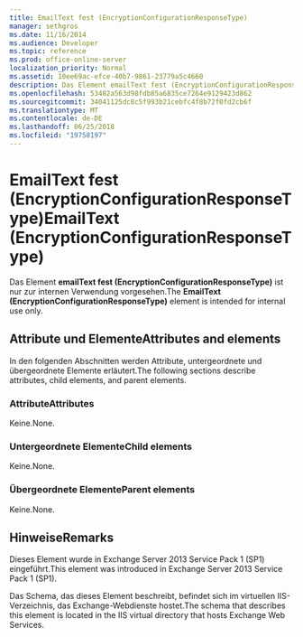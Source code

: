 ```yaml
---
title: EmailText fest (EncryptionConfigurationResponseType)
manager: sethgros
ms.date: 11/16/2014
ms.audience: Developer
ms.topic: reference
ms.prod: office-online-server
localization_priority: Normal
ms.assetid: 10ee69ac-efce-40b7-9861-23779a5c4660
description: Das Element emailText fest (EncryptionConfigurationResponseType) ist nur zur internen Verwendung vorgesehen.
ms.openlocfilehash: 53482a563d98fdb85a6835ce7264e9129423d862
ms.sourcegitcommit: 34041125dc8c5f993b21cebfc4f8b72f0fd2cb6f
ms.translationtype: MT
ms.contentlocale: de-DE
ms.lasthandoff: 06/25/2018
ms.locfileid: "19758197"
---
```

# <a name="emailtext-encryptionconfigurationresponsetype"></a><span data-ttu-id="657ba-103">EmailText fest (EncryptionConfigurationResponseType)</span><span class="sxs-lookup"><span data-stu-id="657ba-103">EmailText (EncryptionConfigurationResponseType)</span></span>

<span data-ttu-id="657ba-104">Das Element **emailText fest (EncryptionConfigurationResponseType)** ist nur zur internen Verwendung vorgesehen.</span><span class="sxs-lookup"><span data-stu-id="657ba-104">The **EmailText (EncryptionConfigurationResponseType)** element is intended for internal use only.</span></span> 

## <a name="attributes-and-elements"></a><span data-ttu-id="657ba-105">Attribute und Elemente</span><span class="sxs-lookup"><span data-stu-id="657ba-105">Attributes and elements</span></span>

<span data-ttu-id="657ba-106">In den folgenden Abschnitten werden Attribute, untergeordnete und übergeordnete Elemente erläutert.</span><span class="sxs-lookup"><span data-stu-id="657ba-106">The following sections describe attributes, child elements, and parent elements.</span></span>
  
### <a name="attributes"></a><span data-ttu-id="657ba-107">Attribute</span><span class="sxs-lookup"><span data-stu-id="657ba-107">Attributes</span></span>

<span data-ttu-id="657ba-108">Keine.</span><span class="sxs-lookup"><span data-stu-id="657ba-108">None.</span></span>
  
### <a name="child-elements"></a><span data-ttu-id="657ba-109">Untergeordnete Elemente</span><span class="sxs-lookup"><span data-stu-id="657ba-109">Child elements</span></span>

<span data-ttu-id="657ba-110">Keine.</span><span class="sxs-lookup"><span data-stu-id="657ba-110">None.</span></span>
  
### <a name="parent-elements"></a><span data-ttu-id="657ba-111">Übergeordnete Elemente</span><span class="sxs-lookup"><span data-stu-id="657ba-111">Parent elements</span></span>

<span data-ttu-id="657ba-112">Keine.</span><span class="sxs-lookup"><span data-stu-id="657ba-112">None.</span></span>
  
## <a name="remarks"></a><span data-ttu-id="657ba-113">Hinweise</span><span class="sxs-lookup"><span data-stu-id="657ba-113">Remarks</span></span>

<span data-ttu-id="657ba-114">Dieses Element wurde in Exchange Server 2013 Service Pack 1 (SP1) eingeführt.</span><span class="sxs-lookup"><span data-stu-id="657ba-114">This element was introduced in Exchange Server 2013 Service Pack 1 (SP1).</span></span>
  
<span data-ttu-id="657ba-115">Das Schema, das dieses Element beschreibt, befindet sich im virtuellen IIS-Verzeichnis, das Exchange-Webdienste hostet.</span><span class="sxs-lookup"><span data-stu-id="657ba-115">The schema that describes this element is located in the IIS virtual directory that hosts Exchange Web Services.</span></span>
  

